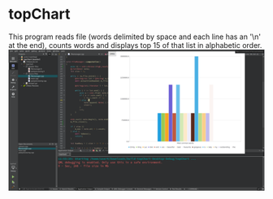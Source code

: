 # topChart
This program reads file (words delimited by space and each line has an '\n' at the end), counts words and displays top 15 of that list in alphabetic order.
![alt text](data/2021-08-13_11:59:06.png)
